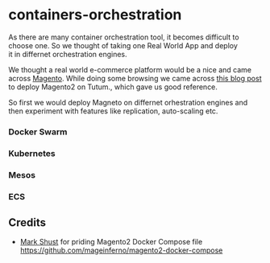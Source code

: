 # containers-orchestration
As there are many container orchestration tool, it becomes difficult 
to choose one. So we thought of taking one Real World App and deploy  
it in differnet orchestration engines. 

We thought a real world e-commerce platform would be a nice and came
across [Magento](https://magento.com/). While doing some browsing we 
came across [this blog post](http://mageinferno.com/blog/deploy-magento-2-digital-ocean-tutum)
to deploy Magento2 on Tutum., which gave us good reference. 

So first we would deploy Magneto on differnet orhestration engines and
then experiment with features like replication, auto-scaling etc. 

### Docker Swarm

### Kubernetes

### Mesos

### ECS

## Credits
- [Mark Shust](https://github.com/markoshust) for priding Magento2 Docker Compose file
https://github.com/mageinferno/magento2-docker-compose
